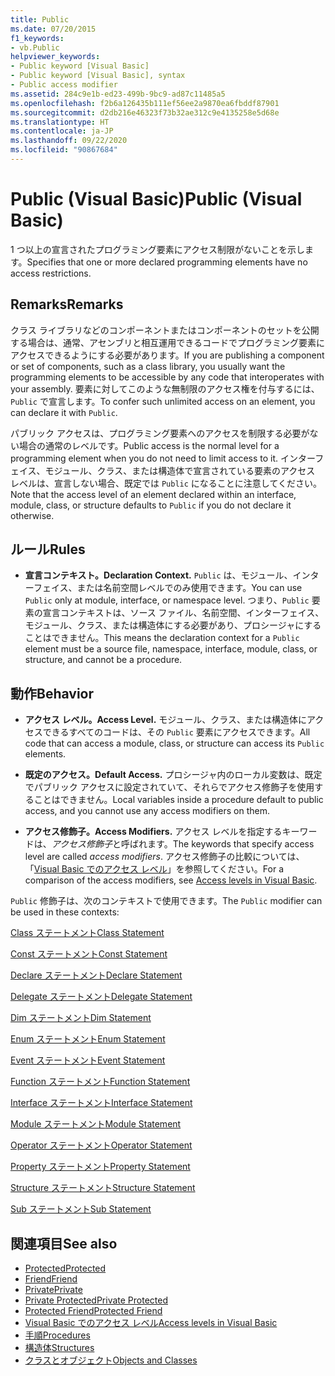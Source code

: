```yaml
---
title: Public
ms.date: 07/20/2015
f1_keywords:
- vb.Public
helpviewer_keywords:
- Public keyword [Visual Basic]
- Public keyword [Visual Basic], syntax
- Public access modifier
ms.assetid: 284c9e1b-ed23-499b-9bc9-ad87c11485a5
ms.openlocfilehash: f2b6a126435b111ef56ee2a9870ea6fbddf87901
ms.sourcegitcommit: d2db216e46323f73b32ae312c9e4135258e5d68e
ms.translationtype: HT
ms.contentlocale: ja-JP
ms.lasthandoff: 09/22/2020
ms.locfileid: "90867684"
---
```

# <a name="public-visual-basic"></a><span data-ttu-id="3ede1-102">Public (Visual Basic)</span><span class="sxs-lookup"><span data-stu-id="3ede1-102">Public (Visual Basic)</span></span>

<span data-ttu-id="3ede1-103">1 つ以上の宣言されたプログラミング要素にアクセス制限がないことを示します。</span><span class="sxs-lookup"><span data-stu-id="3ede1-103">Specifies that one or more declared programming elements have no access restrictions.</span></span>  
  
## <a name="remarks"></a><span data-ttu-id="3ede1-104">Remarks</span><span class="sxs-lookup"><span data-stu-id="3ede1-104">Remarks</span></span>  

 <span data-ttu-id="3ede1-105">クラス ライブラリなどのコンポーネントまたはコンポーネントのセットを公開する場合は、通常、アセンブリと相互運用できるコードでプログラミング要素にアクセスできるようにする必要があります。</span><span class="sxs-lookup"><span data-stu-id="3ede1-105">If you are publishing a component or set of components, such as a class library, you usually want the programming elements to be accessible by any code that interoperates with your assembly.</span></span> <span data-ttu-id="3ede1-106">要素に対してこのような無制限のアクセス権を付与するには、`Public` で宣言します。</span><span class="sxs-lookup"><span data-stu-id="3ede1-106">To confer such unlimited access on an element, you can declare it with `Public`.</span></span>  
  
 <span data-ttu-id="3ede1-107">パブリック アクセスは、プログラミング要素へのアクセスを制限する必要がない場合の通常のレベルです。</span><span class="sxs-lookup"><span data-stu-id="3ede1-107">Public access is the normal level for a programming element when you do not need to limit access to it.</span></span> <span data-ttu-id="3ede1-108">インターフェイス、モジュール、クラス、または構造体で宣言されている要素のアクセス レベルは、宣言しない場合、既定では `Public` になることに注意してください。</span><span class="sxs-lookup"><span data-stu-id="3ede1-108">Note that the access level of an element declared within an interface, module, class, or structure defaults to `Public` if you do not declare it otherwise.</span></span>  
  
## <a name="rules"></a><span data-ttu-id="3ede1-109">ルール</span><span class="sxs-lookup"><span data-stu-id="3ede1-109">Rules</span></span>  
  
- <span data-ttu-id="3ede1-110">**宣言コンテキスト。**</span><span class="sxs-lookup"><span data-stu-id="3ede1-110">**Declaration Context.**</span></span> <span data-ttu-id="3ede1-111">`Public` は、モジュール、インターフェイス、または名前空間レベルでのみ使用できます。</span><span class="sxs-lookup"><span data-stu-id="3ede1-111">You can use `Public` only at module, interface, or namespace level.</span></span> <span data-ttu-id="3ede1-112">つまり、`Public` 要素の宣言コンテキストは、ソース ファイル、名前空間、インターフェイス、モジュール、クラス、または構造体にする必要があり、プロシージャにすることはできません。</span><span class="sxs-lookup"><span data-stu-id="3ede1-112">This means the declaration context for a `Public` element must be a source file, namespace, interface, module, class, or structure, and cannot be a procedure.</span></span>  
  
## <a name="behavior"></a><span data-ttu-id="3ede1-113">動作</span><span class="sxs-lookup"><span data-stu-id="3ede1-113">Behavior</span></span>  
  
- <span data-ttu-id="3ede1-114">**アクセス レベル。**</span><span class="sxs-lookup"><span data-stu-id="3ede1-114">**Access Level.**</span></span> <span data-ttu-id="3ede1-115">モジュール、クラス、または構造体にアクセスできるすべてのコードは、その `Public` 要素にアクセスできます。</span><span class="sxs-lookup"><span data-stu-id="3ede1-115">All code that can access a module, class, or structure can access its `Public` elements.</span></span>  
  
- <span data-ttu-id="3ede1-116">**既定のアクセス。**</span><span class="sxs-lookup"><span data-stu-id="3ede1-116">**Default Access.**</span></span> <span data-ttu-id="3ede1-117">プロシージャ内のローカル変数は、既定でパブリック アクセスに設定されていて、それらでアクセス修飾子を使用することはできません。</span><span class="sxs-lookup"><span data-stu-id="3ede1-117">Local variables inside a procedure default to public access, and you cannot use any access modifiers on them.</span></span>  
  
- <span data-ttu-id="3ede1-118">**アクセス修飾子。**</span><span class="sxs-lookup"><span data-stu-id="3ede1-118">**Access Modifiers.**</span></span> <span data-ttu-id="3ede1-119">アクセス レベルを指定するキーワードは、*アクセス修飾子*と呼ばれます。</span><span class="sxs-lookup"><span data-stu-id="3ede1-119">The keywords that specify access level are called *access modifiers*.</span></span> <span data-ttu-id="3ede1-120">アクセス修飾子の比較については、「[Visual Basic でのアクセス レベル](../../programming-guide/language-features/declared-elements/access-levels.md)」を参照してください。</span><span class="sxs-lookup"><span data-stu-id="3ede1-120">For a comparison of the access modifiers, see [Access levels in Visual Basic](../../programming-guide/language-features/declared-elements/access-levels.md).</span></span>  
  
 <span data-ttu-id="3ede1-121">`Public` 修飾子は、次のコンテキストで使用できます。</span><span class="sxs-lookup"><span data-stu-id="3ede1-121">The `Public` modifier can be used in these contexts:</span></span>  
  
 [<span data-ttu-id="3ede1-122">Class ステートメント</span><span class="sxs-lookup"><span data-stu-id="3ede1-122">Class Statement</span></span>](../statements/class-statement.md)  
  
 [<span data-ttu-id="3ede1-123">Const ステートメント</span><span class="sxs-lookup"><span data-stu-id="3ede1-123">Const Statement</span></span>](../statements/const-statement.md)  
  
 [<span data-ttu-id="3ede1-124">Declare ステートメント</span><span class="sxs-lookup"><span data-stu-id="3ede1-124">Declare Statement</span></span>](../statements/declare-statement.md)  
  
 [<span data-ttu-id="3ede1-125">Delegate ステートメント</span><span class="sxs-lookup"><span data-stu-id="3ede1-125">Delegate Statement</span></span>](../statements/delegate-statement.md)  
  
 [<span data-ttu-id="3ede1-126">Dim ステートメント</span><span class="sxs-lookup"><span data-stu-id="3ede1-126">Dim Statement</span></span>](../statements/dim-statement.md)  
  
 [<span data-ttu-id="3ede1-127">Enum ステートメント</span><span class="sxs-lookup"><span data-stu-id="3ede1-127">Enum Statement</span></span>](../statements/enum-statement.md)  
  
 [<span data-ttu-id="3ede1-128">Event ステートメント</span><span class="sxs-lookup"><span data-stu-id="3ede1-128">Event Statement</span></span>](../statements/event-statement.md)  
  
 [<span data-ttu-id="3ede1-129">Function ステートメント</span><span class="sxs-lookup"><span data-stu-id="3ede1-129">Function Statement</span></span>](../statements/function-statement.md)  
  
 [<span data-ttu-id="3ede1-130">Interface ステートメント</span><span class="sxs-lookup"><span data-stu-id="3ede1-130">Interface Statement</span></span>](../statements/interface-statement.md)  
  
 [<span data-ttu-id="3ede1-131">Module ステートメント</span><span class="sxs-lookup"><span data-stu-id="3ede1-131">Module Statement</span></span>](../statements/module-statement.md)  
  
 [<span data-ttu-id="3ede1-132">Operator ステートメント</span><span class="sxs-lookup"><span data-stu-id="3ede1-132">Operator Statement</span></span>](../statements/operator-statement.md)  
  
 [<span data-ttu-id="3ede1-133">Property ステートメント</span><span class="sxs-lookup"><span data-stu-id="3ede1-133">Property Statement</span></span>](../statements/property-statement.md)  
  
 [<span data-ttu-id="3ede1-134">Structure ステートメント</span><span class="sxs-lookup"><span data-stu-id="3ede1-134">Structure Statement</span></span>](../statements/structure-statement.md)  
  
 [<span data-ttu-id="3ede1-135">Sub ステートメント</span><span class="sxs-lookup"><span data-stu-id="3ede1-135">Sub Statement</span></span>](../statements/sub-statement.md)  
  
## <a name="see-also"></a><span data-ttu-id="3ede1-136">関連項目</span><span class="sxs-lookup"><span data-stu-id="3ede1-136">See also</span></span>

- [<span data-ttu-id="3ede1-137">Protected</span><span class="sxs-lookup"><span data-stu-id="3ede1-137">Protected</span></span>](protected.md)
- [<span data-ttu-id="3ede1-138">Friend</span><span class="sxs-lookup"><span data-stu-id="3ede1-138">Friend</span></span>](friend.md)
- [<span data-ttu-id="3ede1-139">Private</span><span class="sxs-lookup"><span data-stu-id="3ede1-139">Private</span></span>](private.md)
- [<span data-ttu-id="3ede1-140">Private Protected</span><span class="sxs-lookup"><span data-stu-id="3ede1-140">Private Protected</span></span>](private-protected.md)
- [<span data-ttu-id="3ede1-141">Protected Friend</span><span class="sxs-lookup"><span data-stu-id="3ede1-141">Protected Friend</span></span>](protected-friend.md)
- [<span data-ttu-id="3ede1-142">Visual Basic でのアクセス レベル</span><span class="sxs-lookup"><span data-stu-id="3ede1-142">Access levels in Visual Basic</span></span>](../../programming-guide/language-features/declared-elements/access-levels.md)
- [<span data-ttu-id="3ede1-143">手順</span><span class="sxs-lookup"><span data-stu-id="3ede1-143">Procedures</span></span>](../../programming-guide/language-features/procedures/index.md)
- [<span data-ttu-id="3ede1-144">構造体</span><span class="sxs-lookup"><span data-stu-id="3ede1-144">Structures</span></span>](../../programming-guide/language-features/data-types/structures.md)
- [<span data-ttu-id="3ede1-145">クラスとオブジェクト</span><span class="sxs-lookup"><span data-stu-id="3ede1-145">Objects and Classes</span></span>](../../programming-guide/language-features/objects-and-classes/index.md)
